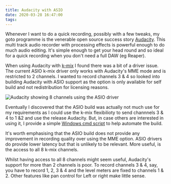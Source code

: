 ```yaml
---
title: Audacity with ASIO
date: 2020-03-28 16:47:00
tags:
---
```


Whenever I want to do a quick recording, possibly with a few tweaks, my goto programme is the venerable open source success story [Audacity](https://www.audacityteam.org/). This multi track audio recorder with processing effects is powerful enough to do much audio editing. It's simple enough to get your head round and so ideal for a quick recording when you don't need a full DAW (eg Reaper).

When using Audacity with [k-mix](../../27/k-mix-and-windows) I found there was a bit of a driver issue. The current ASIO k-mix driver only works with Audacity's MME mode and is restricted to 2 channels. I wanted to record channels 3 & 4 so looked into building Audacity with ASIO support as the option is only available for self build and not redistribution for licensing reasons.

![Audacity showing 8 channels using the ASIO driver](/images/audacity-ASIO.png)

Eventually I discovered that the ASIO build was actually not much use for my requirements as I could use the k-mix flexibilioty to send channnels 3 & 4 to 1 &2 and use the release Audacity. But, in case others are interested in using it, I provide a simple [Windows cmd script](https://gist.github.com/SteveALee) to help automate the build.

It's worth emphasising that the ASIO build does not provide any improvement in recording quality over using the MME option. ASIO drivers do provide lower latency but that is unlikely to be relevant. More useful, is the access to all 8 k-mix channels.

Whilst having access to all 8 channels might seem useful, Audacity's support for more than 2 channels is poor. To record channels 3 & 4, say, you have to record 1, 2, 3 & 4 and the level meters are fixed to channels 1 & 2. Other features like pan control for Left or right make little sense.
